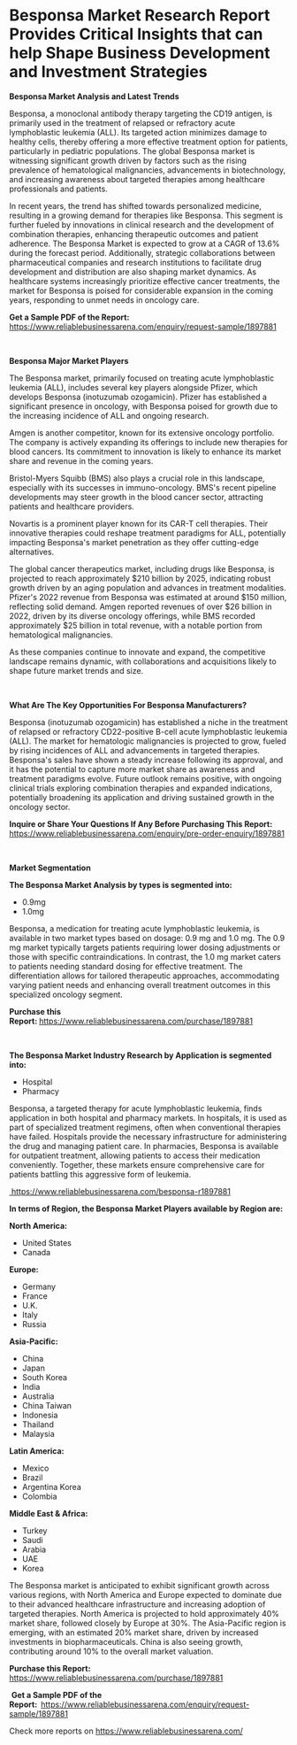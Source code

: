 <p><h1>Besponsa Market Research Report Provides Critical Insights that can help Shape Business Development and Investment Strategies</h1></p><p><strong>Besponsa Market Analysis and Latest Trends</strong></p>
<p><p>Besponsa, a monoclonal antibody therapy targeting the CD19 antigen, is primarily used in the treatment of relapsed or refractory acute lymphoblastic leukemia (ALL). Its targeted action minimizes damage to healthy cells, thereby offering a more effective treatment option for patients, particularly in pediatric populations. The global Besponsa market is witnessing significant growth driven by factors such as the rising prevalence of hematological malignancies, advancements in biotechnology, and increasing awareness about targeted therapies among healthcare professionals and patients.</p><p>In recent years, the trend has shifted towards personalized medicine, resulting in a growing demand for therapies like Besponsa. This segment is further fueled by innovations in clinical research and the development of combination therapies, enhancing therapeutic outcomes and patient adherence. The Besponsa Market is expected to grow at a CAGR of 13.6% during the forecast period. Additionally, strategic collaborations between pharmaceutical companies and research institutions to facilitate drug development and distribution are also shaping market dynamics. As healthcare systems increasingly prioritize effective cancer treatments, the market for Besponsa is poised for considerable expansion in the coming years, responding to unmet needs in oncology care.</p></p>
<p><strong>Get a Sample PDF of the Report:&nbsp;</strong> <a href="https://www.reliablebusinessarena.com/enquiry/request-sample/1897881?utm_campaign=3001&utm_medium=2&utm_source=Github&utm_content=ia&utm_term=08032025&utm_id=besponsa">https://www.reliablebusinessarena.com/enquiry/request-sample/1897881</a></p>
<p>&nbsp;</p>
<p><strong>Besponsa Major Market Players</strong></p>
<p><p>The Besponsa market, primarily focused on treating acute lymphoblastic leukemia (ALL), includes several key players alongside Pfizer, which develops Besponsa (inotuzumab ozogamicin). Pfizer has established a significant presence in oncology, with Besponsa poised for growth due to the increasing incidence of ALL and ongoing research.</p><p>Amgen is another competitor, known for its extensive oncology portfolio. The company is actively expanding its offerings to include new therapies for blood cancers. Its commitment to innovation is likely to enhance its market share and revenue in the coming years.</p><p>Bristol-Myers Squibb (BMS) also plays a crucial role in this landscape, especially with its successes in immuno-oncology. BMS's recent pipeline developments may steer growth in the blood cancer sector, attracting patients and healthcare providers.</p><p>Novartis is a prominent player known for its CAR-T cell therapies. Their innovative therapies could reshape treatment paradigms for ALL, potentially impacting Besponsa's market penetration as they offer cutting-edge alternatives.</p><p>The global cancer therapeutics market, including drugs like Besponsa, is projected to reach approximately $210 billion by 2025, indicating robust growth driven by an aging population and advances in treatment modalities. Pfizer's 2022 revenue from Besponsa was estimated at around $150 million, reflecting solid demand. Amgen reported revenues of over $26 billion in 2022, driven by its diverse oncology offerings, while BMS recorded approximately $25 billion in total revenue, with a notable portion from hematological malignancies. </p><p>As these companies continue to innovate and expand, the competitive landscape remains dynamic, with collaborations and acquisitions likely to shape future market trends and size.</p></p>
<p>&nbsp;</p>
<p><strong>What Are The Key Opportunities For Besponsa Manufacturers?</strong></p>
<p><p>Besponsa (inotuzumab ozogamicin) has established a niche in the treatment of relapsed or refractory CD22-positive B-cell acute lymphoblastic leukemia (ALL). The market for hematologic malignancies is projected to grow, fueled by rising incidences of ALL and advancements in targeted therapies. Besponsa's sales have shown a steady increase following its approval, and it has the potential to capture more market share as awareness and treatment paradigms evolve. Future outlook remains positive, with ongoing clinical trials exploring combination therapies and expanded indications, potentially broadening its application and driving sustained growth in the oncology sector.</p></p>
<p><strong>Inquire or Share Your Questions If Any Before Purchasing This Report:</strong> <a href="https://www.reliablebusinessarena.com/enquiry/pre-order-enquiry/1897881?utm_campaign=3001&utm_medium=2&utm_source=Github&utm_content=ia&utm_term=08032025&utm_id=besponsa">https://www.reliablebusinessarena.com/enquiry/pre-order-enquiry/1897881</a></p>
<p>&nbsp;</p>
<p><strong>Market Segmentation</strong></p>
<p><strong>The Besponsa Market Analysis by types is segmented into:</strong></p>
<p><ul><li>0.9mg</li><li>1.0mg</li></ul></p>
<p><p>Besponsa, a medication for treating acute lymphoblastic leukemia, is available in two market types based on dosage: 0.9 mg and 1.0 mg. The 0.9 mg market typically targets patients requiring lower dosing adjustments or those with specific contraindications. In contrast, the 1.0 mg market caters to patients needing standard dosing for effective treatment. The differentiation allows for tailored therapeutic approaches, accommodating varying patient needs and enhancing overall treatment outcomes in this specialized oncology segment.</p></p>
<p><strong>Purchase this Report:&nbsp;</strong><a href="https://www.reliablebusinessarena.com/purchase/1897881?utm_campaign=3001&utm_medium=2&utm_source=Github&utm_content=ia&utm_term=08032025&utm_id=besponsa">https://www.reliablebusinessarena.com/purchase/1897881</a></p>
<p>&nbsp;</p>
<p><strong>The Besponsa Market Industry Research by Application is segmented into:</strong></p>
<p><ul><li>Hospital</li><li>Pharmacy</li></ul></p>
<p><p>Besponsa, a targeted therapy for acute lymphoblastic leukemia, finds application in both hospital and pharmacy markets. In hospitals, it is used as part of specialized treatment regimens, often when conventional therapies have failed. Hospitals provide the necessary infrastructure for administering the drug and managing patient care. In pharmacies, Besponsa is available for outpatient treatment, allowing patients to access their medication conveniently. Together, these markets ensure comprehensive care for patients battling this aggressive form of leukemia.</p></p>
<p><a href="https://www.reliablebusinessarena.com/besponsa-r1897881?utm_campaign=3001&utm_medium=2&utm_source=Github&utm_content=ia&utm_term=08032025&utm_id=besponsa">&nbsp;https://www.reliablebusinessarena.com/besponsa-r1897881</a></p>
<p><strong>In terms of Region, the Besponsa Market Players available by Region are:</strong></p>
<p>
    <p> <strong> North America: </strong>
        <ul>
            <li>United States</li>
            <li>Canada</li>
        </ul>
        </p> 
    <p> <strong> Europe: </strong>
        <ul>
            <li>Germany</li>
            <li>France</li>
            <li>U.K.</li>
            <li>Italy</li>
            <li>Russia</li>
        </ul>
        </p> 
    <p> <strong> Asia-Pacific: </strong>
        <ul>
            <li>China</li>
            <li>Japan</li>
            <li>South Korea</li>
            <li>India</li>
            <li>Australia</li>
            <li>China Taiwan</li>
            <li>Indonesia</li>
            <li>Thailand</li>
            <li>Malaysia</li>
        </ul>
        </p> 
    <p> <strong> Latin America: </strong>
        <ul>
            <li>Mexico</li>
            <li>Brazil</li>
            <li>Argentina Korea</li>
            <li>Colombia</li>
        </ul>
        </p> 
    <p> <strong> Middle East & Africa: </strong>
        <ul>
            <li>Turkey</li>
            <li>Saudi</li>
            <li>Arabia</li>
            <li>UAE</li>
            <li>Korea</li>
        </ul>
    </p>
    </p>
<p><p>The Besponsa market is anticipated to exhibit significant growth across various regions, with North America and Europe expected to dominate due to their advanced healthcare infrastructure and increasing adoption of targeted therapies. North America is projected to hold approximately 40% market share, followed closely by Europe at 30%. The Asia-Pacific region is emerging, with an estimated 20% market share, driven by increased investments in biopharmaceuticals. China is also seeing growth, contributing around 10% to the overall market valuation.</p></p>
<p><strong>Purchase this Report: </strong><a href="https://www.reliablebusinessarena.com/purchase/1897881?utm_campaign=3001&utm_medium=2&utm_source=Github&utm_content=ia&utm_term=08032025&utm_id=besponsa">https://www.reliablebusinessarena.com/purchase/1897881</a></p>
<p>&nbsp;<strong>Get a Sample PDF of the Report:&nbsp;&nbsp;</strong><a href="https://www.reliablebusinessarena.com/enquiry/request-sample/1897881?utm_campaign=3001&utm_medium=2&utm_source=Github&utm_content=ia&utm_term=08032025&utm_id=besponsa">https://www.reliablebusinessarena.com/enquiry/request-sample/1897881</a></p>
<p><strong></strong></p>
<p>Check more reports on <a href="https://www.reliablebusinessarena.com/?utm_campaign=3001&utm_medium=2&utm_source=Github&utm_content=ia&utm_term=08032025&utm_id=besponsa">https://www.reliablebusinessarena.com/</a></p>
